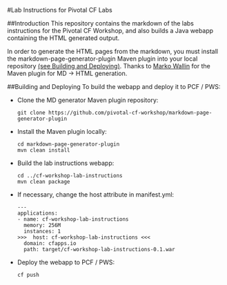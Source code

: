 #Lab Instructions for Pivotal CF Labs

##Introduction
This repository contains the markdown of the labs instructions for the Pivotal CF Workshop, and also builds a Java webapp containing the HTML generated output.

In order to generate the HTML pages from the markdown, you must install the markdown-page-generator-plugin Maven plugin into your local repository [(see Building and Deploying)](#building-and-deploying).  Thanks to [Marko Wallin](https://github.com/walokra) for the Maven plugin for MD -> HTML generation.

##Building and Deploying
To build the webapp and deploy it to PCF / PWS:

* Clone the MD generator Maven plugin repository: 

	```
    git clone https://github.com/pivotal-cf-workshop/markdown-page-generator-plugin
	```

* Install the Maven plugin locally:

	```
    cd markdown-page-generator-plugin
	mvn clean install
	```
	
* Build the lab instructions webapp:

	```
    cd ../cf-workshop-lab-instructions
    mvn clean package
	```
* If necessary, change the host attribute in manifest.yml:

    ```
	---
	applications:
	- name: cf-workshop-lab-instructions
	  memory: 256M
	  instances: 1
	>>>  host: cf-workshop-lab-instructions <<<
	  domain: cfapps.io
	  path: target/cf-workshop-lab-instructions-0.1.war
	```
* Deploy the webapp to PCF / PWS:

	```
    cf push
	```

